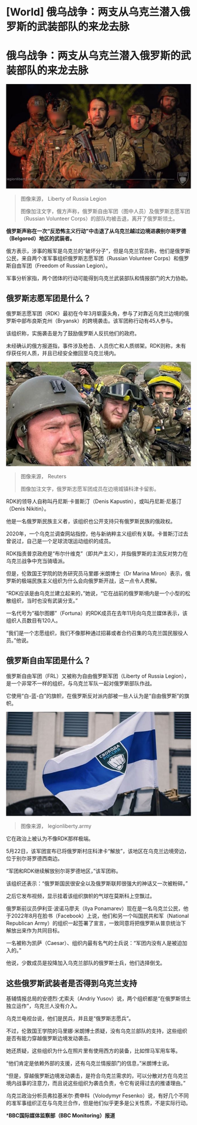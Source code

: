 # [World] 俄乌战争：两支从乌克兰潜入俄罗斯的武装部队的来龙去脉

#  俄乌战争：两支从乌克兰潜入俄罗斯的武装部队的来龙去脉


![Russia says it routed the fighters from both groups - the Liberty of Russia Legion \(pictured\) and the Russian Volunteer Corps](_129839807_7f0057c7-f80e-45ba-b90e-3db5cdd3f5bf.jpg)

> 图像来源，  Liberty of Russia Legion
>
> 图像加注文字，俄方声称，俄罗斯自由军团（图中人员）及俄罗斯志愿军团（Russian Volunteer Corps）的部队均被击退，离开了俄罗斯领土。

**俄罗斯声称在一次“反恐怖主义行动”中击退了从乌克兰越过边境进袭别尔哥罗德（Belgorod）地区的武装者。**

俄方表示，涉事的叛军是乌克兰的“破坏分子”，但是乌克兰官员称，他们是俄罗斯公民，来自两个准军事组织俄罗斯志愿军团（Russian Volunteer Corps）和俄罗斯自由军团（Freedom of Russian Legion）。

军事分析家指，两个团体的行动可能得到乌克兰武装部队和情报部门的大力协助。

##  俄罗斯志愿军团是什么？

俄罗斯志愿军团（RDK）最初在今年3月崭露头角，参与了对靠近乌克兰边境的俄罗斯中部布良斯克州（Bryansk）的跨境袭击。该军团称行动有45人参与。

该组织称，实施袭击是为了鼓励俄罗斯人反抗他们的政府。

未经确认的俄方报道指，事件涉及枪击、人员伤亡和人质绑架。RDK则称，未有俘获任何人质，并且已经安全撤回至乌克兰境内。

![Members of Russian Volunteer Corps pose for a picture atop an armoured vehicle at Graivoron border crossing in Kozinka, Belgorod region, Russia, in this handout picture released on May 23, 2023](_129995166_16b92fae7df5e12bc3a97f6190fd954161879d440_258_1080_6071000x563.jpg)

> 图像来源，  Reuters
>
> 图像加注文字，俄罗斯志愿军团成员在边境城镇科津卡留影。

RDK的领导人自称叫丹尼斯·卡普斯汀（Denis Kapustin），或叫丹尼斯·尼基汀（Denis Nikitin）。

他是一名俄罗斯民族主义者，该组织也公开支持只有俄罗斯民族的俄政权。

2020年，一个乌克兰调查网站指控，他与新纳粹主义组织有关联。卡普斯汀过去曾说过，自己是一个足球流氓运动组织的成员。

RDK指责普京政府是“布尔什维克”（即共产主义），并指俄罗斯的主流反对势力在乌克兰战争中充当骑墙派。

但是，伦敦国王学院的防务研究员马里娜·米朗博士（Dr Marina Miron）表示，俄罗斯的极端民族主义组织为什么会向俄罗斯开战，这一点令人费解。

“RDK应该是由乌克兰建立起来的，”她说，“它在战前的俄罗斯境内是一个小型的松散组织，当时也没有武装分支。”

一名代号为“福尔图娜”（Fortuna）的RDK成员在去年11月向乌克兰媒体表示，该组织人员数目有120人。

“我们是一个志愿组织，我们不像那种通过招募或者合约召集的乌克兰国民服役人员。”他说。

##  俄罗斯自由军团是什么？

俄罗斯自由军团（FRL）又被称为自由俄罗斯军团（Liberty of Russia Legion），是一个非常不一样的组织，与乌克兰军队一起对俄罗斯部队作战。

它使用“白-蓝-白”的旗帜，在俄罗斯反对派内部被一些人认为是“自由俄罗斯”的旗帜。

![Russian freedom fighters](_129839802_image.jpg)

> 图像来源，  legionliberty.army

它在政治上被认为不像RDK那样极端。

5月22日，该军团宣布已将俄罗斯村庄科津卡“解放”，该地区在乌克兰边境旁边，位于别尔哥罗德西南边。

“军团和RDK继续解放别尔哥罗德地区，”该军团称。

该组织还表示：“俄罗斯国民很安全以及俄罗斯联邦很强大的神话又一次被粉碎。”

之后它发布视频，显示挂着该组织旗帜的气球在莫斯科上空飘过。

俄罗斯前议员伊利亚·波诺马廖夫（Ilya Ponamarev）现在是一名乌克兰公民，他于2022年8月在脸书（Facebook）上说，他们和另一个叫国民共和军（National Republican Army）的组织一起签署了宣言，一致同意将把俄罗斯从普京统治下解放出来作为共同目标。

一名被称为凯萨（Caesar）、组织内最有名气的士兵说：“军团内没有人是被迫加入的。”

他说，少数成员是投降加入乌克兰部队的俄罗斯士兵，他们选择倒戈。

##  这些俄罗斯武装者是否得到乌克兰支持

基辅情报总局的安德烈·尤索夫（Andriy Yusov）说，两个组织都是“在俄罗斯领土独立运作”，乌克兰人没有介入。

乌克兰电视台说，他们是民兵，并且是“俄罗斯志愿兵”。

不过，伦敦国王学院的马里娜·米朗博士质疑，没有乌克兰部队的支持，这些组织是否有能力穿越俄罗斯边境发动袭击。

她还质疑，这些组织为什么在照片里有使用西方的装备，比如悍马军用车等。

“他们肯定是依赖外部的支援，还有乌克兰情报部门的信息，”米朗博士说。

“但是，穿越俄罗斯边境发动袭击，是符合乌克兰需求的，可以分散对方在乌克兰境内战事的注意力，而且说这些组织为袭击负责，令它有说得过去的推诿理由。”

乌克兰政治分析员弗拉基米尔·费申科（Volodymyr Fesenko）说，有好几个不同的准军事组织正在与乌克兰合作，但是他们似乎更多是公关性质，不是实际行动。

***BBC国际媒体监察部（BBC Monitoring）报道**


